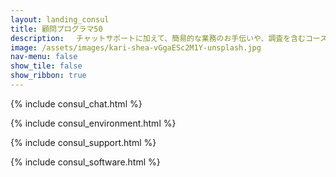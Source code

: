 ```yaml
---
layout: landing_consul
title: 顧問プログラマ50
description: 　チャットサポートに加えて、簡易的な業務のお手伝いや、調査を含むコースです。１ヶ月内に1人日の作業工数を確保します<br/>ご契約は３ヶ月単位となります
image: /assets/images/kari-shea-vGgaESc2M1Y-unsplash.jpg
nav-menu: false
show_tile: false
show_ribbon: true
---
```


<div id="main" markdown="1">
<section id="one">

{% include consul_chat.html %}
</section>
<section id="two">

{% include consul_environment.html %}
</section>
<section id="three">

{% include consul_support.html %}
</section>
<section id="four">

{% include consul_software.html %}
</section>
</div>
